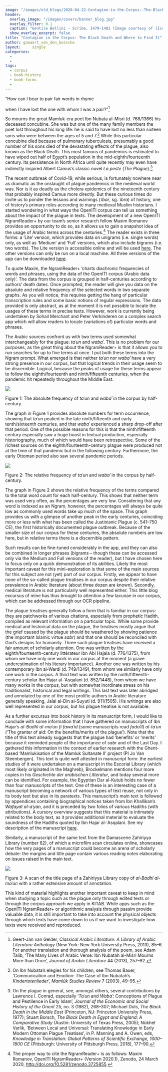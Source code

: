 ```yaml
---
image: "/images/old_blogs/2020-04-22-Contagion-in-the-Corpus--The-Black-Death-and-Where-to-Find-It//media/image1.png"
header:
  overlay_image: "/images/covers/banner_blog.jpg"
  overlay_filter: 0.1
  caption: "Gentile Bellini - Scribe, 1479-1481 (Image courtesy of [Isabella Stewart Gardner Museum](https://www.gardnermuseum.org/experience/collection/10755), Boston)" 
  show_overlay_excerpt: false 
title: "Contagion in the Corpus: The Black Death and Where to Find It"			
author: gowaart_van_den_bossche		
layout:		single
categories:
  - 
  - 
tags:
  - corpus
  - book-history
  - book-forms
  - 
---
```

“How can I bear to pair fair words in rhyme

when I have lost the one with whom I was a pair?”[^1]

So mourns the great Mamluk-era poet Ibn Nubata al-Misri (d. 768/1366) his deceased concubine. She was but one of the many family members the poet lost throughout his long life: he is said to have lost no less than sixteen sons who were between the ages of 5 and 7.[^2] While this particular concubine died because of pulmonary tuberculosis, presumably a good number of his sons died of the devastating effects of the plague, also known as the Black Death. This most famous of pandemics is estimated to have wiped out half of Egypt’s population in the mid-eighth/fourteenth century. Its persistence in North Africa until quite recently may even have indirectly inspired Albert Camus’s classic novel *La peste* (*The Plague*).[^3]

The recent outbreak of Covid-19, while serious, is fortunately nowhere near as dramatic as the onslaught of plague pandemics in the medieval world was. Nor is it as deadly as the cholera epidemics of the nineteenth century that probably inspired Camus more directly. But these curious times do invite us to ponder the lessons and warnings (*ʿibar*, sg. *ʿibra*) of history, one of history’s primary roles according to many medieval Muslim historians. I started wondering in what ways the OpenITI corpus can tell us something about the impact of the plague in texts. The development of a new OpenITI NgramReader+ by our team’s senior research fellow Maxim Romanov provides an opportunity to do so, as it allows us to gain a snapshot idea of the usage of Arabic terms across the centuries.[^4] The reader exists in three forms: a ‘Lite’ version, which provides data on unigrams (i.e. single words) only, as well as ‘Medium’ and ‘Full’ versions, which also include bigrams (i.e. two words). The Lite version is accessible online and will be used [here](https://maximromanov.shinyapps.io/OpenITI_NgramReaderPlus_Lite/). The other versions can only be run on a local machine. All three versions of the app can be downloaded [here](https://zenodo.org/record/3725855#.XpnqxG57mB4).

To quote Maxim, the NgramReader+ ‘charts diachronic frequencies of words and phrases, using the data of the OpenITI corpus (Arabic data only)’. The data from the corpus is grouped in half-centuries according to authors’ death dates. Once prompted, the reader will give you data on the absolute and relative frequency of the selected words in two separate graphs. As you will notice, this requires getting the hang of particular transcription rules and some basic notions of regular expressions. The data provided is only abstract, as at the moment it is not possible to locate the usages of these terms in precise texts. However, work is currently being undertaken by Sohail Merchant and Peter Verkinderen on a complex search app which will allow readers to locate (variations of) particular words and phrases.

The Arabic sources confront us with two terms used somewhat interchangeably for the plague: *taʿun* and *wabaʾ*. This is no problem for our purposes, as the great thing about the NgramReader+ is that it allows you to run searches for up to five terms at once. I put both these terms into the Ngram prompt. What emerged is that neither *taʿun* nor *wabaʾ* have a very strong presence in our corpus, but that logical trends in their usage seem to be discernible. Logical, because the peaks of usage for these terms appear to follow the eighth/fourteenth and ninth/fifteenth centuries, when the pandemic hit repeatedly throughout the Middle East.

[![](/images/old_blogs/2020-04-22-Contagion-in-the-Corpus--The-Black-Death-and-Where-to-Find-It//media/image1.png)](/images/old_blogs/2020-04-22-Contagion-in-the-Corpus--The-Black-Death-and-Where-to-Find-It//media/image1.png)

Figure 1: The absolute frequency of *taʿun* and *wabaʾ* in the corpus by half-century.

The graph in Figure 1 provides absolute numbers for term occurrence, showing that *taʿun* peaked in the late ninth/fifteenth and early tenth/sixteenth centuries, and that *wabaʾ* experienced a sharp drop-off after that period. One of the possible reasons for this is that the ninth/fifteenth century especially saw a huge boost in textual production, especially historiography, much of which would have been retrospective. Some of the richest sources on the eighth/fourteenth-century plague were produced not at the time of that pandemic but in the following century. Furthermore, the early Ottoman period also saw several pandemic periods.

[![](/images/old_blogs/2020-04-22-Contagion-in-the-Corpus--The-Black-Death-and-Where-to-Find-It//media/image2.png)](/images/old_blogs/2020-04-22-Contagion-in-the-Corpus--The-Black-Death-and-Where-to-Find-It//media/image2.png)

Figure 2: The relative frequency of *taʿun* and *wabaʾ* in the corpus by half-century.

The graph in Figure 2 shows the relative frequency of the terms compared to the total word count for each half-century. This shows that neither term was used very often, as the percentages are very low. Considering that any word is indexed as an Ngram, however, the percentages will always be quite low as commonly used words take up much of the space. This graph provides us with a glimpse of another peak in the early centuries, coinciding more or less with what has been called the Justinianic Plague (c. 541–750 CE), the first historically documented plague outbreak. Because of the smaller size of our corpus for these centuries, the absolute numbers are low here, but in relative terms there is a discernible pattern.

Such results can be fine-tuned considerably in the app, and they can also be combined in longer phrases (bigrams – though these can be accessed only via the Medium and Full versions of the reader), but I have chosen here to focus only on a quick demonstration of its abilities. Likely the most important caveat for this mini-exploration is that some of the main sources for this subject are not (yet) part of our corpus. Firstly, we appear to have none of the so-called plague treatises in our corpus despite their relative prevalence in Arabic literature (about three dozen are known). Secondly, medical literature is not particularly well represented either. This little blog excursus of mine has thus brought to attention a few lacunae in our corpus, which can be addressed through our OCR pipeline.

The plague treatises generally follow a form that is familiar in our corpus: they are patchworks of various citations, especially from prophetic Hadith, compiled as relevant information on a particular topic. While some provide medical and historical data on the plague, the treatises mostly argue that the grief caused by the plague should be weathered by showing patience (the important Islamic virtue *sabr*) and that one should be reconciled with God’s designs for humanity. Three such plague treatises have received a fair amount of scholarly attention. One was written by the eighth/fourteenth-century littérateur Ibn Abi Hajala (d. 776/1375), from whom we have only one work in our corpus at the moment (a grave underestimation of his literary importance). Another one was written by his contemporary Ibn al-Wardi (d. 749/1349), from whom we similarly have only one work in the corpus. A third text was written by the ninth/fifteenth-century scholar Ibn Hajar al-ʿAsqalani (d. 852/1448), from whom we have many works in the corpus, but with somewhat inordinate stress on his traditionalist, historical and legal writings. This last text was later abridged and annotated by one of the most prolific authors in Arabic literature generally speaking, Jalal al-Din al-Suyuti (d. 911/1505). His writings are also well represented in our corpus, but his plague treatise is not available.

As a further excursus into book history in its manuscript form, I would like to conclude with some information that I have gathered on manuscripts of Ibn Hajar’s *al-Badhl al-maʿun fi fawaʾid* (some manuscripts read *fadaʾil*) *al-taʿun* (‘The granter of aid: On the benefits/merits of the plague’)*.* Note that the title of this text already suggests that the plague had ‘benefits’ or ‘merits’ because it reminded people of the importance of *sabr* and of the Last Day. I gathered this information in the context of earlier research with the Ghent-based ‘Mamlukisation of the Mamluk Sultanate II’ project (PI Jo Van Steenbergen). This text is quite well attested in manuscript form: the earliest studies of it were undertaken on a manuscript in the Escorial Library (which most likely originated in the Maghreb), Brockelmann mentions four more copies in his *Geschichte der arabischen Litteratur*, and today several more can be identified. For example, the Egyptian Dar al-Kutub holds no fewer than four manuscripts of the text. One of these is an interesting case of a manuscript becoming a network of various types of text reuse, not only in its body text but also in its paratexts. This manuscript’s main text is followed by appendices containing biographical notices taken from Ibn Khallikan’s *Wafayat al-aʿyan*, and it is preceded by two folios of various Hadiths (with attributions). A cursory overview suggests that this material is intimately related to the body text, as it provides additional material to evaluate the soundness of the Hadiths quoted by Ibn Hajar al-ʿAsqalani. See my description of the manuscript [here](https://ihodp.ugent.be/bah/mml01%3A000000386).

Similarly, a manuscript of the same text from the Damascene Zahiriyya Library (number 62), of which a microfilm scan circulates online, showcases how the very pages of a manuscript could become an arena of scholarly debate: the margins and title page contain various reading notes elaborating on issues raised in the main text.

[![](/images/old_blogs/2020-04-22-Contagion-in-the-Corpus--The-Black-Death-and-Where-to-Find-It//media/image3.png)](/images/old_blogs/2020-04-22-Contagion-in-the-Corpus--The-Black-Death-and-Where-to-Find-It//media/image3.png)

Figure 3: A scan of the title page of a Zahiriyya Library copy of *al-Badhl al-maʿun* with a rather extensive amount of annotation.

This kind of material highlights another important caveat to keep in mind when studying a topic such as the plague only through edited texts or through the corpus approach we apply in KITAB. While apps such as the OpenITI NgramReader+ or algorithmic analysis through passim provide valuable data, it is still important to take into account the physical objects through which texts have come down to us if we want to investigate how texts were received and reproduced.

[^1]: Geert-Jan van Gelder, *Classical Arabic Literature: A Library of Arabic Literature Anthology* (New York: New York University Press, 2013), 85–6. For another translation and thorough analysis of the poem, see Adam Talib, ‘The Many Lives of Arabic Verse: Ibn Nubatah al-Misri Mourns More than Once’, *Journal of Arabic Literature* 44 (2013), 257–92.

[^2]: On Ibn Nubata’s elegies for his children, see Thomas Bauer, ‘Communication and Emotion: The Case of Ibn Nubātah’s *Kindertotenlieder*’, *Mamlūk Studies Review* 7 (2003), 49–95.

[^3]: On the plague in general, see, amongst others, several contributions by Lawrence I. Conrad, especially ‘*Taʿun* and *Wabaʾ*: Conceptions of Plague and Pestilence in Early Islam’, *Journal of the Economic and Social History of the Orient* 25, no. 3 (1982), 268–307; Michael Dols, *The Black Death in the Middle East* (Princeton, NJ: Princeton University Press, 1977); Stuart Borsch, *The Black Death in Egypt and England: A Comparative Study* (Austin: University of Texas Press, 2005); Nükhet Varlik, ‘Between Local and Universal: Translating Knowledge in Early Modern Ottoman Plague Treatises’, in P. Manning and A. Owen, eds, *Knowledge in Translation: Global Patterns of Scientific Exchange, 1000–1800 CE* (Pittsburgh: University of Pittsburgh Press, 2018), 177–90.

[^4]: The proper way to cite the NgramReader+ is as follows: Maxim Romanov, OpenITI NgramReader+ (Version 2020.1), Zenodo, 24 March 2020, http://doi.org/10.5281/zenodo.3725855.
